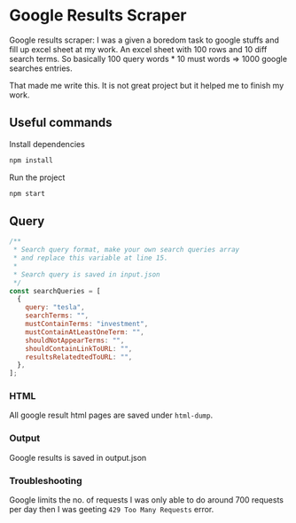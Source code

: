 # Google Results Scraper

Google results scraper: I was a given a boredom task to google stuffs and fill up excel sheet at my work. An excel sheet with 100 rows and 10 diff search terms. So basically 100 query words \* 10 must words => 1000 google searches entries.

That made me write this. It is not great project but it helped me to finish my work.

## Useful commands

Install dependencies

```bash
npm install
```

Run the project

```bash
npm start
```

## Query

```javascript
/**
 * Search query format, make your own search queries array
 * and replace this variable at line 15.
 *
 * Search query is saved in input.json
 */
const searchQueries = [
  {
    query: "tesla",
    searchTerms: "",
    mustContainTerms: "investment",
    mustContainAtLeastOneTerm: "",
    shouldNotAppearTerms: "",
    shouldContainLinkToURL: "",
    resultsRelatedtedToURL: "",
  },
];
```

### HTML

All google result html pages are saved under `html-dump`.

### Output

Google results is saved in output.json

### Troubleshooting

Google limits the no. of requests I was only able to do around 700 requests per day then I was geeting `429 Too Many Requests` error.
